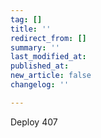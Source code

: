 ```yaml
---
tag: []
title: ''
redirect_from: []
summary: ''
last_modified_at: 
published_at: 
new_article: false
changelog: ''

---
```

Deploy 407